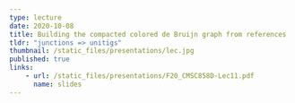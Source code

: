 ```yaml
---
type: lecture
date: 2020-10-08
title: Building the compacted colored de Bruijn graph from references
tldr: "junctions => unitigs"
thumbnail: /static_files/presentations/lec.jpg
published: true
links: 
    - url: /static_files/presentations/F20_CMSC858D-Lec11.pdf
      name: slides
---
```

